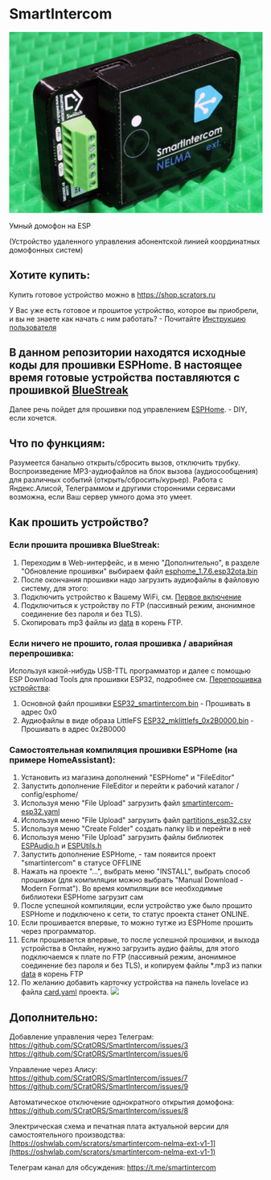 # SmartIntercom

![](https://github.com/SCratORS/SmartIntercom/blob/main/images/DSC_0227.JPG)

Умный домофон на ESP

(Устройство удаленного управления абонентской линией координатных домофонных систем)

## Хотите купить:
Купить готовое устройство можно в https://shop.scrators.ru

У Вас уже есть готовое и прошитое устройство, которое вы приобрели, и вы не знаете как начать с ним работать? - Почитайте [Инструкцию пользователя](https://github.com/SCratORS/BlueStreak/blob/main/userguide.pdf)

## В данном репозитории находятся исходные коды для прошивки ESPHome. В настоящее время готовые устройства поставляются с прошивкой [BlueStreak](https://github.com/SCratORS/BlueStreak)

Далее речь пойдет для прошивки под управлением [ESPHome](https://esphome.io/). - DIY, если хочется.

## Что по функциям:
Разумеется банально открыть/сбросить вызов, отключить трубку. Воспроизведение MP3-аудиофайлов на блок вызова (аудиосообщения) для различных событий (открыть/сбросить/курьер). Работа с Яндекс.Алисой, Телеграммом и другими сторонними сервисами возможна, если Ваш сервер умного дома это умеет. 

## Как прошить устройство?

### Если прошита прошивка BlueStreak:

1. Переходим в Web-интерфейс, и в меню "Дополнительно", в разделе "Обновление прошивки" выбираем файл [esphome_1.7.6.esp32ota.bin](https://github.com/SCratORS/SmartIntercom/blob/main/bin/esphome_1.7.6.esp32ota.bin)
2. После окончания прошивки надо загрузить аудиофайлы в файловую систему, для этого:
3. Подключить устройство к Вашему WiFi, см. [Первое включение](https://github.com/SCratORS/SmartIntercom/wiki/%D0%9F%D0%BE%D0%B4%D0%BA%D0%BB%D1%8E%D1%87%D0%B5%D0%BD%D0%B8%D0%B5-%D1%83%D1%81%D1%82%D1%80%D0%BE%D0%B9%D1%81%D1%82%D0%B2%D0%B0)
4. Подключиться к устройству по FTP (пассивный режим, анонимное соединение без пароля и без TLS).
5. Скопировать mp3 файлы из [data](https://github.com/SCratORS/SmartIntercom/tree/main/data) в корень FTP.

### Если ничего не прошито, голая прошивка / аварийная перепрошивка:
Используя какой-нибудь USB-TTL программатор и далее с помощью ESP Download Tools для прошивки ESP32, подробнее см. [Перепрошивка устройства](https://github.com/SCratORS/SmartIntercom/wiki/%D0%9F%D0%B5%D1%80%D0%B5%D0%BF%D1%80%D0%BE%D1%88%D0%B8%D0%B2%D0%BA%D0%B0-%D1%83%D1%81%D1%82%D1%80%D0%BE%D0%B9%D1%81%D1%82%D0%B2%D0%B0):
1. Основной файл прошивки [ESP32_smartintercom.bin](bin/ESP32_smartintercom.bin) - Прошивать в адрес 0x0
2. Аудиофайлы в виде образа LittleFS [ESP32_mklittlefs_0x2B0000.bin](bin/ESP32_mklittlefs_0x2B0000.bin) - Прошивать в адрес 0x2B0000

### Самостоятельная компиляция прошивки ESPHome (на примере HomeAssistant):
1. Установить из магазина дополнений "ESPHome" и "FileEditor"
2. Запустить дополнение FileEditor и перейти к рабочий каталог /сonfig/esphome/
3. Используя меню "File Upload" загрузить файл [smartintercom-esp32.yaml](ESPHome/smartintercom-esp32.yaml)
4. Используя меню "File Upload" загрузить файл [partitions_esp32.csv](ESPHome/partitions_esp32.csv)
4. Используя меню "Create Folder" создать папку lib и перейти в неё
5. Используя меню "File Upload" загрузить файлы библиотек [ESPAudio.h](ESPHome/lib/ESPAudio.h) и [ESPUtils.h](ESPHome/lib/ESPUtils.h)
6. Запустить дополнение ESPHome, - там появится проект "smartintercom" в статусе OFFLINE
8. Нажать на проекте "...", выбрать меню "INSTALL", выбрать способ прошивки (для компиляции можно выбрать "Manual Download - Modern Format"). Во время компиляции все необходимые библиотеки ESPHome загрузит сам
9. После успешной компиляции, если устройство уже было прошито ESPHome и подключено к сети, то статус проекта станет ONLINE.
10. Если прошивается впервые, то можно тутже из ESPHome прошить через программатор.
11. Если прошивается впервые, то после успешной прошивки, и выхода устройства в Онлайн, нужно загрузить аудио файлы, для этого подключаемся к плате по FTP (пассивный режим, анонимное соединение без пароля и без TLS), и копируем файлы *.mp3 из папки [data](data/) в корень FTP
12. По желанию добавить карточку устройства на панель lovelace из файла [card.yaml](ESPHome/card.yaml) проекта. ![](images/card_2.png)

## Дополнительно:
Добавление управления через Телеграм:
https://github.com/SCratORS/SmartIntercom/issues/3
https://github.com/SCratORS/SmartIntercom/issues/6

Управление через Алису:
https://github.com/SCratORS/SmartIntercom/issues/7
https://github.com/SCratORS/SmartIntercom/issues/9

Автоматическое отключение однократного открытия домофона:
https://github.com/SCratORS/SmartIntercom/issues/8

Электрическая схема и печатная плата актуальной версии для самостоятельного производства:
[https://oshwlab.com/scrators/smartintercom-nelma-ext-v1-1](https://oshwlab.com/scrators/smartintercom-nelma-ext-v1-1)

Телеграм канал для обсуждения:
https://t.me/smartintercom
